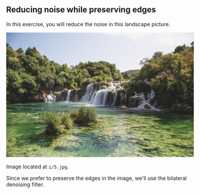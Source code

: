 ## Reducing noise while preserving edges

In this exercise, you will reduce the noise in this landscape picture.

![Landscape of a river](i/5.jpg)

Image located at `i/5.jpg`.

<!-- Preloaded as `landscape_image`. -->

Since we prefer to preserve the edges in the image, we'll use the bilateral denoising filter.
<!-- 
### Instructions

- Import the denoise_bilateral function from its module.

- Apply bilateral filter denoising.

- Show the original noisy and the resulting denoised image.
 -->